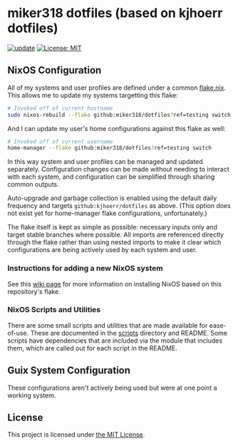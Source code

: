 # miker318 dotfiles (based on kjhoerr dotfiles)
[![update](https://github.com/kjhoerr/dotfiles/actions/workflows/update.yml/badge.svg)](https://github.com/kjhoerr/dotfiles/actions/workflows/update.yml)
[![License: MIT](https://img.shields.io/badge/License-MIT-yellow.svg)](https://opensource.org/licenses/MIT)

## NixOS Configuration

All of my systems and user profiles are defined under a common
[flake.nix](./flake.nix). This allows me to update my systems targetting this
flake:

```bash
# Invoked off of current hostname
sudo nixos-rebuild --flake github:miker318/dotfiles?ref=testing switch
```

And I can update my user's home configurations against this flake as well:

```bash
# Invoked off of current username
home-manager --flake github:miker318/dotfiles?ref=testing switch
```

In this way system and user profiles can be managed and updated separately.
Configuration changes can be made without needing to interact with each system,
and configuration can be simplified through sharing common outputs.

Auto-upgrade and garbage collection is enabled using the default daily
frequency and targets `github:kjhoerr/dotfiles` as above. (This option does not
exist yet for home-manager flake configurations, unfortunately.)

The flake itself is kept as simple as possible: necessary inputs only and
target stable branches where possible. All imports are referenced directly
through the flake rather than using nested imports to make it clear which
configurations are being actively used by each system and user.

### Instructions for adding a new NixOS system

See this [wiki page](https://github.com/kjhoerr/dotfiles/wiki/NixOS:-Instructions-for-adding-a-new-system)
for more information on installing NixOS based on this repository's flake.

### NixOS Scripts and Utilities

There are some small scripts and utilities that are made available for
ease-of-use. These are documented in the [scripts](./.config/nixos/scripts/)
directory and README. Some scripts have dependencies that are included via
the module that includes them, which are called out for each script in the
README.

## Guix System Configuration

These configurations aren't actively being used but were at one point a working
system.

## License

This project is licensed under [the MIT License](./LICENSE).

